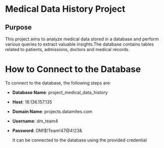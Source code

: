 # Medical Data History Project

## Purpose

This project aims to analyze medical data stored in a database and perform various queries to extract valuable insights.The database contains tables related to patients, admissions, doctors and medical records.

# How to Connect to the Database

To connect to the database, the following steps are:

- **Database Name**: project_medical_data_history
- **Host**: 18.136.157.135
- **Domain Name**: projects.datamites.com
- **Username**: dm_team4
- **Password**: DM!$!Team!47@4!23&

  It can be connected to the database using the provided credential 
